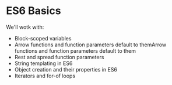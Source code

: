 # ES6 Basics

We'll wotk with:

* Block-scoped variables
* Arrow functions and function parameters default to themArrow functions and function parameters default to them
* Rest and spread function parameters
* String templating in ES6
* Object creation and their properties in ES6
* Iterators and for-of loops
